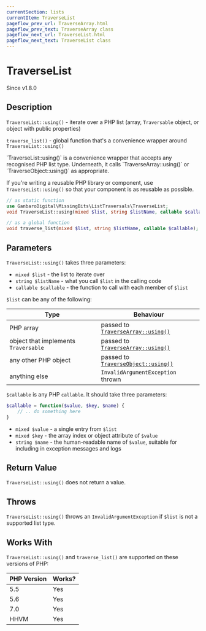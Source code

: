 ```yaml
---
currentSection: lists
currentItem: TraverseList
pageflow_prev_url: TraverseArray.html
pageflow_prev_text: TraverseArray class
pageflow_next_url: TraverseList.html
pageflow_next_text: TraverseList class
---
```


# TraverseList

<div class="callout info" markdown="1">
Since v1.8.0
</div>

## Description

`TraverseList::using()` - iterate over a PHP list (array, `Traversable` object, or object with public properties)

`traverse_list()` - global function that's a convenience wrapper around `TraverseList::using()`

<div class="callout info" markdown="1">
`TraverseList::using()` is a convenience wrapper that accepts any recognised PHP list type. Underneath, it calls `TraverseArray::using()` or `TraverseObject::using()` as appropriate.

If you're writing a reusable PHP library or component, use `TraverseList::using()` so that your component is as reusable as possible.
</div>

```php
// as static function
use GanbaroDigital\MissingBits\ListTraversals\TraverseList;
void TraverseList::using(mixed $list, string $listName, callable $callable);

// as a global function
void traverse_list(mixed $list, string $listName, callable $callable);
```

## Parameters

`TraverseList::using()` takes three parameters:

* `mixed $list` - the list to iterate over
* `string $listName` - what you call `$list` in the calling code
* `callable $callable` - the function to call with each member of `$list`

`$list` can be any of the following:

Type | Behaviour
-----|----------
PHP array | passed to [`TraverseArray::using()`](TraverseArray.html)
object that implements `Traversable` | passed to [`TraverseArray::using()`](TraverseArray.html)
any other PHP object | passed to [`TraverseObject::using()`](TraverseObject.html)
anything else | `InvalidArgumentException` thrown

`$callable` is any PHP `callable`. It should take three parameters:

```php
$callable = function($value, $key, $name) {
    // .. do something here
}
```

* `mixed $value` - a single entry from `$list`
* `mixed $key` - the array index or object attribute of `$value`
* `string $name` - the human-readable name of `$value`, suitable for including in exception messages and logs

## Return Value

`TraverseList::using()` does not return a value.

## Throws

`TraverseList::using()` throws an `InvalidArgumentException` if `$list` is not a supported list type.

## Works With

`TraverseList::using()` and `traverse_list()` are supported on these versions of PHP:

PHP Version | Works?
------------|-------
5.5 | Yes
5.6 | Yes
7.0 | Yes
HHVM | Yes

